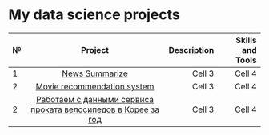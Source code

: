 # My data science projects

|№|Project  |Description|Skills and Tools|
|:-|:-:|-:|-:|
|1|[News Summarize](https://skillbox.ru/media/) |Cell 3|Cell 4|
|2|[Movie recommendation system](https://skillbox.ru/media/) |Cell 3|Cell 4|
|2|[Работаем с данными сервиса проката велосипедов в Корее за год](https://skillbox.ru/media/) |Cell 3|Cell 4|
